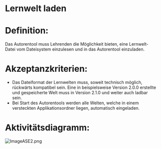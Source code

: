# Lernwelt laden



# Definition:

Das Autorentool muss Lehrenden die Möglichkeit bieten, eine Lernwelt-Datei vom Dateisystem einzulesen und in das 
Autorentool einzuladen.



# Akzeptanzkriterien: 
- Das Dateiformat der Lernwelten muss, soweit technisch möglich, rückwärts kompatibel sein. Eine in beispielsweise 
Version 2.0.0 erstellte und gespeicherte Welt muss in Version 2.1.0 und weiter auch ladbar sein.
- Bei Start des Autorentools werden alle Welten, welche in einem versteckten Applikationsordner liegen,
automatisch eingeladen.



# Aktivitätsdiagramm:
![ImageASE2.png](ImageASE2.png)

